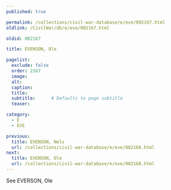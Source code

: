 ```yaml
---
published: true

permalink: /collections/civil-war-database/e/eve/002167.html
oldlink: /CivilWar/db/e/eve/002167.html

oldid: 002167

title: EVENSON, Ole

pagelist:
  exclude: false
  order: 2167
  image: 
  alt:
  caption:
  title:
  subtitle:      # Defaults to page subtitle
  teaser:

category: 
  - E 
  - EVE

previous:
  title: EVENSON, Nels
  url: /collections/civil-war-database/e/eve/002166.html  
next:
  title: EVENSON, Ole
  url: /collections/civil-war-database/e/eve/002168.html   
---
```

See EVERSON, Ole